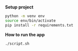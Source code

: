 **Setup project**
```bash
python -m venv env
source env/bin/activate
pip install -r requirements.txt
```

**How to run the app**
```bash
./script.sh
```
